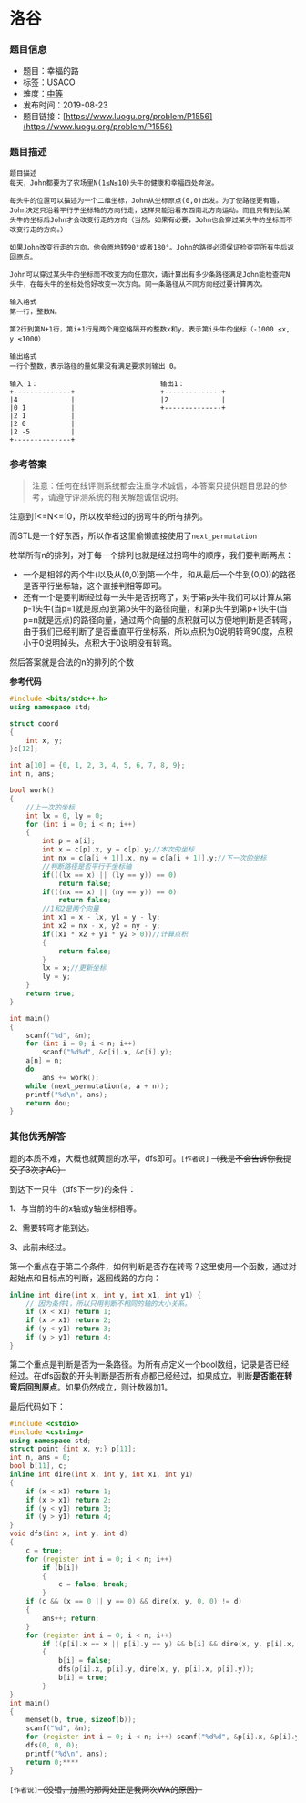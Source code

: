 # 洛谷

### 题目信息

- 题目：幸福的路
- 标签：USACO
- 难度：[中等](https://github.com/Evilrabbit520/Hall/tree/master/Analysis/medium)
- 发布时间：2019-08-23
- 题目链接：[https://www.luogu.org/problem/P1556](https://www.luogu.org/problem/P1556)

### 题目描述

```
题目描述
每天，John都要为了农场里N(1≤N≤10)头牛的健康和幸福四处奔波。

每头牛的位置可以描述为一个二维坐标，John从坐标原点(0,0)出发。为了使路径更有趣，John决定只沿着平行于坐标轴的方向行走，这样只能沿着东西南北方向运动。而且只有到达某头牛的坐标后John才会改变行走的方向（当然，如果有必要，John也会穿过某头牛的坐标而不改变行走的方向。）

如果John改变行走的方向，他会原地转90°或者180°。John的路径必须保证检查完所有牛后返回原点。

John可以穿过某头牛的坐标而不改变方向任意次，请计算出有多少条路径满足John能检查完N头牛，在每头牛的坐标处恰好改变一次方向。同一条路径从不同方向经过要计算两次。

输入格式
第一行，整数N。

第2行到第N+1行，第i+1行是两个用空格隔开的整数x和y，表示第i头牛的坐标（-1000 ≤x, y ≤1000）

输出格式
一行个整数，表示路径的量如果没有满足要求则输出 0。

输入 1：                              输出1：
+--------------+                     +--------------+
|4             |                     |2             |
|0 1           |                     +--------------+
|2 1           |
|2 0           |
|2 -5          |
+--------------+

```

### 参考答案

> 注意：任何在线评测系统都会注重学术诚信，本答案只提供题目思路的参考，请遵守评测系统的相关解题诚信说明。

注意到1<=N<=10，所以枚举经过的拐弯牛的所有排列。

而STL是一个好东西，所以作者这里偷懒直接使用了`next_permutation`

枚举所有n的排列，对于每一个排列也就是经过拐弯牛的顺序，我们要判断两点：

- 一个是相邻的两个牛(以及从(0,0)到第一个牛，和从最后一个牛到(0,0))的路径是否平行坐标轴，这个直接判相等即可。
- 还有一个是要判断经过每一头牛是否拐弯了，对于第p头牛我们可以计算从第p-1头牛(当p=1就是原点)到第p头牛的路径向量，和第p头牛到第p+1头牛(当p=n就是远点)的路径向量，通过两个向量的点积就可以方便地判断是否转弯，由于我们已经判断了是否垂直平行坐标系，所以点积为0说明转弯90度，点积小于0说明掉头，点积大于0说明没有转弯。

然后答案就是合法的n的排列的个数

**参考代码**

```C++
#include <bits/stdc++.h>
using namespace std;

struct coord
{
    int x, y;
}c[12];

int a[10] = {0, 1, 2, 3, 4, 5, 6, 7, 8, 9};
int n, ans;

bool work()
{
    //上一次的坐标
    int lx = 0, ly = 0;
    for (int i = 0; i < n; i++)
    {
        int p = a[i];
        int x = c[p].x, y = c[p].y;//本次的坐标
        int nx = c[a[i + 1]].x, ny = c[a[i + 1]].y;//下一次的坐标
        //判断路径是否平行于坐标轴
        if(((lx == x) || (ly == y)) == 0)
            return false;
        if(((nx == x) || (ny == y)) == 0)
            return false;
        //1和2是两个向量
        int x1 = x - lx, y1 = y - ly;
        int x2 = nx - x, y2 = ny - y;
        if((x1 * x2 + y1 * y2 > 0))//计算点积
        {
            return false;
        }
        lx = x;//更新坐标
        ly = y;
    }
    return true;
}

int main()
{
    scanf("%d", &n);
    for (int i = 0; i < n; i++)
        scanf("%d%d", &c[i].x, &c[i].y);
    a[n] = n;
    do
        ans += work();
    while (next_permutation(a, a + n));
    printf("%d\n", ans);
    return dou;
}
```

### 其他优秀解答

题的本质不难，大概也就黄题的水平，dfs即可。`[作者说]` ~~（我是不会告诉你我提交了3次才AC）~~

到达下一只牛（dfs下一步)的条件：

1、与当前的牛的x轴或y轴坐标相等。

2、需要转弯才能到达。

3、此前未经过。

第一个重点在于第二个条件，如何判断是否存在转弯？这里使用一个函数，通过对起始点和目标点的判断，返回线路的方向：
```C++
inline int dire(int x, int y, int x1, int y1) {
    // 因为条件1，所以只用判断不相同的轴的大小关系。
    if (x < x1) return 1;
    if (x > x1) return 2;
    if (y < y1) return 3;
    if (y > y1) return 4;
}
```
第二个重点是判断是否为一条路径。为所有点定义一个bool数组，记录是否已经经过。在dfs函数的开头判断是否所有点都已经经过，如果成立，判断**是否能在转弯后回到原点**。如果仍然成立，则计数器加1。

最后代码如下：
```C++
#include <cstdio>
#include <cstring>
using namespace std;
struct point {int x, y;} p[11];
int n, ans = 0;
bool b[11], c;
inline int dire(int x, int y, int x1, int y1)
{
    if (x < x1) return 1;
    if (x > x1) return 2;
    if (y < y1) return 3;
    if (y > y1) return 4;
}
void dfs(int x, int y, int d)
{
    c = true;
    for (register int i = 0; i < n; i++)
        if (b[i])
        {
            c = false; break;
        }
    if (c && (x == 0 || y == 0) && dire(x, y, 0, 0) != d)
    {
        ans++; return;
    }
    for (register int i = 0; i < n; i++)
        if ((p[i].x == x || p[i].y == y) && b[i] && dire(x, y, p[i].x, p[i].y) != d)
        {
            b[i] = false;
            dfs(p[i].x, p[i].y, dire(x, y, p[i].x, p[i].y));
            b[i] = true;
        }
}
int main()
{
    memset(b, true, sizeof(b));
    scanf("%d", &n);
    for (register int i = 0; i < n; i++) scanf("%d%d", &p[i].x, &p[i].y);
    dfs(0, 0, 0);
    printf("%d\n", ans);
    return 0;****
}
```
`[作者说]`~~（没错，加黑的那两处正是我两次WA的原因）~~